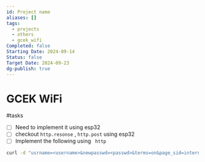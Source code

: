 ```yaml
---
id: Project name
aliases: []
tags:
  - projects
  - others
  - gcek_wifi
Completed: false
Starting Date: 2024-09-14
Status: false
Target Date: 2024-09-23
dg-publish: true
---
```

# GCEK WiFi

#tasks

- [ ] Need to implement it using esp32
- [ ] checkout `http.resonse` , `http.post` using esp32
- [ ] Implement the following using ` http`

```bash
curl -d "usrname=<username>&newpasswd=<passwd>&terms=on&page_sid=internal&update_btn=Login" http://172.16.0.2:2280/submit/user_login.php

```
